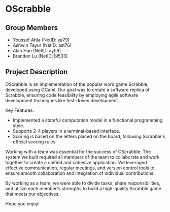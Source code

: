 # OScrabble


## Group Members

- Youssef Attia (NetID: ya79)
- Ashwin Tayur (NetID: ast76)
- Alan Han (NetID: ayh9)
- Brandon Lu (NetID: bl533)


## Project Description

OScrabble is an implementation of the popular word game Scrabble, developed using OCaml. Our goal was to create a software replica of Scrabble, ensuring code feasibility by employing agile software development techniques like test-driven development.

Key Features:
- Implemented a stateful computation model in a functional programming style.
- Supports 2-4 players in a terminal-based interface.
- Scoring is based on the letters placed on the board, following Scrabble's official scoring rules.

Working with a team was essential for the success of OScrabble. The system we built required all members of the team to collaborate and work together to create a unified and cohesive application. We leveraged effective communication, regular meetings, and version control tools to ensure smooth collaboration and integration of individual contributions.

By working as a team, we were able to divide tasks, share responsibilities, and utilize each member's strengths to build a high-quality Scrabble game that meets our objectives.

Hope you enjoy!